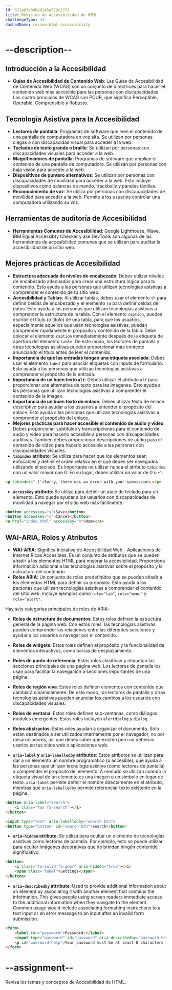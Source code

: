 ```yaml
---
id: 671a87a39b88245a579c2271
title: Revisión de Accesibilidad de HTML
challengeType: 31
dashedName: review-html-accessibility
---
```


# --description--

## Introducción a la Accesibilidad

- **Guías de Accesibilidad de Contenido Web**: Las Guías de Accesibilidad de Contenido Web (WCAG) son un conjunto de directrices para hacer el contenido web más accesible para las personas con discapacidades. Los cuatro principios de WCAG son POUR, que significa Perceptible, Operable, Comprensible y Robusto.

## Tecnología Asistiva para la Accesibilidad

- **Lectores de pantalla**: Programas de software que leen el contenido de una pantalla de computadora en voz alta. Se utilizan por personas ciegas o con discapacidad visual para acceder a la web.
- **Teclados de texto grande o braille**: Se utilizan por personas con discapacidades visuales para acceder a la web.
- **Magnificadores de pantalla**: Programas de software que amplían el contenido de una pantalla de computadora. Se utilizan por personas con baja visión para acceder a la web.
- **Dispositivos de puntero alternativos**: Se utilizan por personas con discapacidades de movilidad para acceder a la web. Esto incluye dispositivos como palancas de mando, trackballs y paneles táctiles.
- **Reconocimiento de voz**: Se utiliza por personas con discapacidades de movilidad para acceder a la web. Permite a los usuarios controlar una computadora utilizando su voz.

## Herramientas de auditoría de Accesibilidad

- **Herramientas Comunes de Accesibilidad**: Google Lighthouse, Wave, IBM Equal Accessibty Checker y axe DevTools son algunas de las herramientas de accesibilidad comunes que se utilizan para auditar la accesibilidad de un sitio web.

## Mejores prácticas de Accesibilidad

- **Estructura adecuada de niveles de encabezado**: Debes utilizar niveles de encabezado adecuados para crear una estructura lógica para tu contenido. Esto ayuda a las personas que utilizan tecnologías asistivas a comprender el contenido de tu sitio web.
- **Accesibilidad y Tablas**: Al utilizar tablas, debes usar el elemento `th` para definir celdas de encabezado y el elemento `td` para definir celdas de datos. Esto ayuda a las personas que utilizan tecnologías asistivas a comprender la estructura de la tabla. Con el elemento `caption`, puedes escribir el título (o título) de una tabla, para que los usuarios, especialmente aquellos que usan tecnologías asistivas, puedan comprender rápidamente el propósito y contenido de la tabla. Debe colocar el elemento `caption` inmediatamente después de la etiqueta de apertura del elemento `table`. De este modo, los lectores de pantalla y otras tecnologías asistivas pueden proporcionar más contexto anunciando el título antes de leer el contenido.
- **Importancia de que las entradas tengan una etiqueta asociada**: Debes usar el elemento `label` para asociar etiquetas con inputs de formulario. Esto ayuda a las personas que utilizan tecnologías asistivas a comprender el propósito de la entrada.
- **Importancia de un buen texto `alt`**: Debes utilizar el atributo `alt` para proporcionar una alternativa de texto para las imágenes. Esto ayuda a las personas que utilizan tecnologías asistivas a comprender el contenido de la imagen.
- **Importancia de un buen texto de enlace**: Debes utilizar texto de enlace descriptivo para ayudar a los usuarios a entender el propósito del enlace. Esto ayuda a las personas que utilizan tecnologías asistivas a comprender el propósito del enlace.
- **Mejores prácticas para hacer accesible el contenido de audio y video**: Debes proporcionar subtítulos y transcripciones para el contenido de audio y video para hacerlo accesible a personas con discapacidades auditivas. También debes proporcionar descripciones de audio para el contenido de video para hacerlo accesible a las personas con discapacidades visuales.
- **`tabindex` atributo**: Se utiliza para hacer que los elementos sean enfocables y definir el orden relativo en el que deben ser navegados utilizando el teclado. Es importante no utilizar nunca el atributo `tabindex` con un valor mayor que 0. En su lugar, debes utilizar un valor de 0 o -1.

```html
<p tabindex="-1">Sorry, there was an error with your submission.</p>
```

- **`accesskey` atributo**: Se utiliza para definir un atajo de teclado para un elemento. Esto puede ayudar a los usuarios con discapacidades de movilidad a navegar por el sitio web más fácilmente.

```html
<button accesskey="s">Save</button>
<button accesskey="c">Cancel</button>
<a href="index.html" accesskey="h">Home</a>
```

## WAI-ARIA, Roles y Atributos

- **WAI-ARIA**: Significa Iniciativa de Accesibilidad Web - Aplicaciones de Internet Ricas Accesibles. Es un conjunto de atributos que se pueden añadir a los elementos HTML para mejorar la accesibilidad. Proporciona información adicional a las tecnologías asistivas sobre el propósito y la estructura del contenido.
- **Roles ARIA**: Un conjunto de roles predefinidos que se pueden añadir a los elementos HTML para definir su propósito. Esto ayuda a las personas que utilizan tecnologías asistivas a comprender el contenido del sitio web. Incluye ejemplos como `role="tab"`, `role="menu"` y `role="alert"`.

Hay seis categorías principales de roles de ARIA:

- **Roles de estructura de documentos**: Estos roles definen la estructura general de la página web. Con estos roles, las tecnologías asistivas pueden comprender las relaciones entre las diferentes secciones y ayudar a los usuarios a navegar por el contenido.
- **Roles de widgets**: Estos roles definen el propósito y la funcionalidad de elementos interactivos, como barras de desplazamiento.
- **Roles de punto de referencia**: Estos roles clasifican y etiquetan las secciones principales de una página web. Los lectores de pantalla los usan para facilitar la navegación a secciones importantes de una página.
- **Roles de región viva**: Estos roles definen elementos con contenido que cambiará dinámicamente. De este modo, los lectores de pantalla y otras tecnologías asistivas pueden anunciar los cambios a los usuarios con discapacidades visuales.
- **Roles de ventana**: Estos roles definen sub-ventanas, como diálogos modales emergentes. Estos roles incluyen `alertdialog` y `dialog`.
- **Roles abstractos**: Estos roles ayudan a organizar el documento. Sólo están destinados a ser utilizados internamente por el navegador, no por desarrolladores, así que debes saber que existen pero no deberías usarlos en tus sitios web o aplicaciones web.

- **`aria-label` y `aria-labelledby` atributos**: Estos atributos se utilizan para dar a un elemento un nombre programático (o accesible), que ayuda a las personas que utilizan tecnología asistiva (como lectores de pantalla) a comprender el propósito del elemento. A menudo se utilizan cuando la etiqueta visual de un elemento es una imagen o un símbolo en lugar de texto. `aria-label` permite definir el nombre directamente en el atributo, mientras que `aria-labelledby` permite referenciar texto existente en la página.

```html
<button aria-label="Search">
    <i class="fas fa-search"></i>
</button>
```

```html
<input type="text" aria-labelledby="search-btn">
<button type="button" id="search-btn">Search</button>
```

- **`aria-hidden` atributo**: Se utiliza para ocultar un elemento de tecnologías asistivas como lectores de pantalla. Por ejemplo, esto se puede utilizar para ocultar imágenes decorativas que no brindan ningún contenido significativo.

```html
<button>
    <i class="fa-solid fa-gear" aria-hidden="true"></i>
    <span class="label">Settings</span>
</button>
```

- **`aria-describedby` attribute**: Used to provide additional information about an element by associating it with another element that contains the information. This gives people using screen readers immediate access to the additional information when they navigate to the element. Common usage would include associating formatting instructions to a text input or an error message to an input after an invalid form submission.

```html
<form>
    <label for="password">Password:</label>
    <input type="password" id="password" aria-describedby="password-help" />
    <p id="password-help">Your password must be at least 8 characters long.</p>
</form>
```

# --assignment--

Revisa los temas y conceptos de Accesibilidad de HTML.
